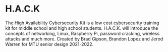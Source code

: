 # H.A.C.K
The High Availability Cybersecurity Kit is a low cost cybersecurity training kit for middle school and high school students. H.A.C.K. will introduce the concepts of networking, Linux, Raspberry Pi, password cracking, wireless attacks and much more. Created by Brad Gipson, Brandon Lopez and Jerod Warren for MTU senior design 2021-2022.
